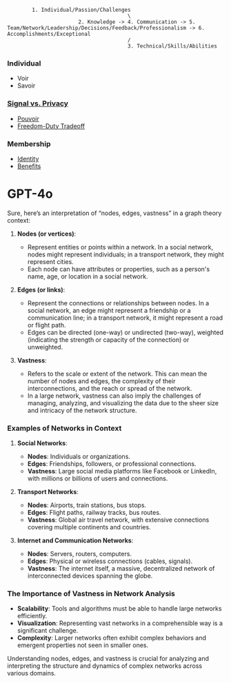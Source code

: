 
            1. Individual/Passion/Challenges
                                           \
                           2. Knowledge -> 4. Communication -> 5. Team/Network/Leadership/Decisions/Feedback/Professionalism -> 6. Accomplishments/Exceptional
                                           /
                                           3. Technical/Skills/Abilities

                                           

### Individual
- Voir
- Savoir

### [Signal vs. Privacy](https://abikesa.github.io/graphtheory/)
- [Pouvoir](https://en.wikipedia.org/wiki/My_cup_runneth_over)
- [Freedom-Duty Tradeoff](hottest.md)

### Membership
- [Identity](https://abikesa.github.io/generalize/)
- [Benefits](https://abikesa.github.io/apple/)


# GPT-4o


Sure, here’s an interpretation of “nodes, edges, vastness” in a graph theory context:

1. **Nodes (or vertices)**:
    - Represent entities or points within a network. In a social network, nodes might represent individuals; in a transport network, they might represent cities.
    - Each node can have attributes or properties, such as a person's name, age, or location in a social network.

2. **Edges (or links)**:
    - Represent the connections or relationships between nodes. In a social network, an edge might represent a friendship or a communication line; in a transport network, it might represent a road or flight path.
    - Edges can be directed (one-way) or undirected (two-way), weighted (indicating the strength or capacity of the connection) or unweighted.

3. **Vastness**:
    - Refers to the scale or extent of the network. This can mean the number of nodes and edges, the complexity of their interconnections, and the reach or spread of the network.
    - In a large network, vastness can also imply the challenges of managing, analyzing, and visualizing the data due to the sheer size and intricacy of the network structure.

### Examples of Networks in Context

1. **Social Networks**:
    - **Nodes**: Individuals or organizations.
    - **Edges**: Friendships, followers, or professional connections.
    - **Vastness**: Large social media platforms like Facebook or LinkedIn, with millions or billions of users and connections.

2. **Transport Networks**:
    - **Nodes**: Airports, train stations, bus stops.
    - **Edges**: Flight paths, railway tracks, bus routes.
    - **Vastness**: Global air travel network, with extensive connections covering multiple continents and countries.

3. **Internet and Communication Networks**:
    - **Nodes**: Servers, routers, computers.
    - **Edges**: Physical or wireless connections (cables, signals).
    - **Vastness**: The internet itself, a massive, decentralized network of interconnected devices spanning the globe.

### The Importance of Vastness in Network Analysis

- **Scalability**: Tools and algorithms must be able to handle large networks efficiently.
- **Visualization**: Representing vast networks in a comprehensible way is a significant challenge.
- **Complexity**: Larger networks often exhibit complex behaviors and emergent properties not seen in smaller ones.

Understanding nodes, edges, and vastness is crucial for analyzing and interpreting the structure and dynamics of complex networks across various domains.
